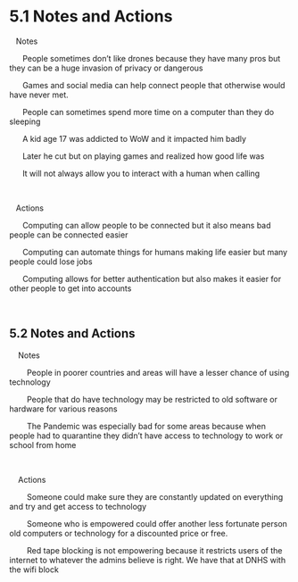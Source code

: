 <!DOCTYPE html>
<html lang="en">
<head>
    <meta charset="UTF-8">
    <title>5.1 and 5.2</title>
</head>
<body>
<h1>5.1 Notes and Actions</h1>
<p>&nbsp;&nbsp;&nbsp;Notes</p>
<p>&nbsp;&nbsp;&nbsp;&nbsp;&nbsp;&nbsp;People sometimes don&rsquo;t like drones because they have many pros but they can be a huge invasion of privacy or dangerous&nbsp;</p>
<p>&nbsp;&nbsp;&nbsp;&nbsp;&nbsp;&nbsp;Games and social media can help connect people that otherwise would have never met.</p>
<p>&nbsp;&nbsp;&nbsp;&nbsp;&nbsp;&nbsp;People can sometimes spend more time on a computer than they do sleeping</p>
<p>&nbsp;&nbsp;&nbsp;&nbsp;&nbsp;&nbsp;A kid age 17 was addicted to WoW and it impacted him badly</p>
<p>&nbsp;&nbsp;&nbsp;&nbsp;&nbsp;&nbsp;Later he cut but on playing games and realized how good life was</p>
<p>&nbsp;&nbsp;&nbsp;&nbsp;&nbsp;&nbsp;It will not always allow you to interact with a human when calling</p>
<p>&nbsp;&nbsp;&nbsp;&nbsp;</p>
<p>&nbsp;&nbsp;&nbsp;Actions</p>
<p>&nbsp;&nbsp;&nbsp;&nbsp;&nbsp;&nbsp;Computing can allow people to be connected but it also means bad people can be connected easier</p>
<p>&nbsp;&nbsp;&nbsp;&nbsp;&nbsp;&nbsp;Computing can automate things for humans making life easier but many people could lose jobs</p>
<p>&nbsp;&nbsp;&nbsp;&nbsp;&nbsp;&nbsp;Computing allows for better authentication but also makes it easier for other people to get into accounts</p>
<p>&nbsp;&nbsp;&nbsp;&nbsp;</p>
<h2>5.2 Notes and Actions</h2>
<p>&nbsp;&nbsp;&nbsp; Notes</p>
<p>&nbsp;&nbsp;&nbsp; &nbsp;&nbsp;&nbsp; People in poorer countries and areas will have a lesser chance of using technology</p>
<p>&nbsp;&nbsp;&nbsp; &nbsp;&nbsp;&nbsp; People that do have technology may be restricted to old software or hardware for various reasons</p>
<p>&nbsp;&nbsp;&nbsp; &nbsp;&nbsp;&nbsp; The Pandemic was especially bad for some areas because when people had to quarantine they didn&rsquo;t have access to technology to work or school from home</p>
<p>&nbsp;&nbsp;&nbsp;</p>
<p>&nbsp;&nbsp;&nbsp; Actions</p>
<p>&nbsp;&nbsp;&nbsp; &nbsp;&nbsp;&nbsp; Someone could make sure they are constantly updated on everything and try and get access to technology</p>
<p>&nbsp;&nbsp;&nbsp; &nbsp;&nbsp;&nbsp; Someone who is empowered could offer another less fortunate person old computers or technology for a discounted price or free.</p>
<p>&nbsp;&nbsp;&nbsp; &nbsp;&nbsp;&nbsp; Red tape blocking is not empowering because it restricts users of the internet to whatever the admins believe is right. We have that at DNHS with the wifi block</p>
</body>
</html>
